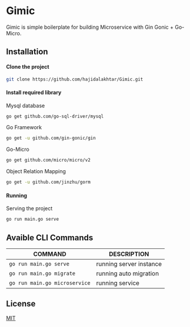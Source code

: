 # Gimic

Gimic is simple boilerplate for building Microservice with Gin Gonic + Go-Micro.

## Installation

#### Clone the project

```bash
git clone https://github.com/hajidalakhtar/Gimic.git
```

#### Install required library

Mysql database
```bash
go get github.com/go-sql-driver/mysql
```
Go Framework
```bash
go get -u github.com/gin-gonic/gin
```
Go-Micro
```bash
go get github.com/micro/micro/v2
```
Object Relation Mapping
```bash
go get -u github.com/jinzhu/gorm
```

#### Running
Serving the project
```bash
go run main.go serve
```

## Avaible CLI Commands
|COMMAND|DESCRIPTION|
|-------|-----------|
|```go run main.go serve```|running server instance|
|```go run main.go migrate```|running auto migration|
|```go run main.go microservice```|running service|





## License
[MIT](https://choosealicense.com/licenses/mit/)

